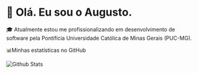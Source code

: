 # 👋 Olá. Eu sou o Augusto.
<!-- att: jan/2025 -->
🎓 Atualmente estou me profissionalizando em desenvolvimento de software pela Pontifícia Universidade Católica de Minas Gerais (PUC-MG). 
<!--
📁Aqui você encontrará repositórios sobre:
- 📲Cursos extracurriculares em tecnologia
- 📖Disciplinas de ciências exatas e informática
- 🧮Maratonas de programação
- 💡Projetos pessoais
-->
📊Minhas estatísticas no GitHub
<div>
  <img
        align="center"
        src="https://github-readme-stats.vercel.app/api/top-langs/?username=augustbiza&theme=dracula&hide_border=false&include_all_commits=true&count_private=true&layout=compact"
        alt="Github Stats"
  />
</div>

